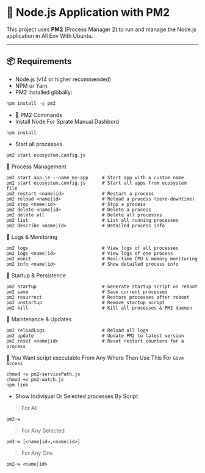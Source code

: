 # 🚀 Node.js Application with PM2

This project uses **PM2** (Process Manager 2) to run and manage the Node.js application in All Env With Ubuntu.

---

## 📦 Requirements

- Node.js (v14 or higher recommended)
- NPM or Yarn
- PM2 installed globally:

```bash
npm install -g pm2
```

- 🚀 PM2 Commands
- Install Node For Sprate Manual Dashbord
```
npm install
```
- Start all processes
```
pm2 start ecosystem.config.js
```

🔹 Process Management
```
pm2 start app.js --name my-app     # Start app with a custom name
pm2 start ecosystem.config.js      # Start all apps from ecosystem file
pm2 restart <name|id>              # Restart a process
pm2 reload <name|id>               # Reload a process (zero-downtime)
pm2 stop <name|id>                 # Stop a process
pm2 delete <name|id>               # Delete a process
pm2 delete all                     # Delete all processes
pm2 list                           # List all running processes
pm2 describe <name|id>             # Detailed process info
```

🔹 Logs & Monitoring
```
pm2 logs                           # View logs of all processes
pm2 logs <name|id>                 # View logs of one process
pm2 monit                          # Real-time CPU & memory monitoring
pm2 info <name|id>                 # Show detailed process info
```

🔹 Startup & Persistence
```
pm2 startup                        # Generate startup script on reboot
pm2 save                           # Save current processes
pm2 resurrect                      # Restore processes after reboot
pm2 unstartup                      # Remove startup script
pm2 kill                           # Kill all processes & PM2 daemon
```

🔹 Maintenance & Updates
```
pm2 reloadLogs                     # Reload all logs
pm2 update                         # Update PM2 to latest version
pm2 reset <name|id>                # Reset restart counters for a process
```


🔹 You Want script executable From Any Where Then Use This For
 `Give Access`
 
```
chmod +x pm2-servicePath.js
chmod +x pm2-watch.js
npm link
```

- Show Indivisual Or Selected processes By Script

> For All
```
pm2-w
```
> For Any Selected
```
pm2-w [<name|id>,<name|id>]
```
> For Any One
```
pm2-w <name|id>
```
